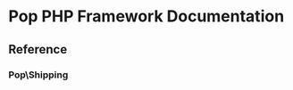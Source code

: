 Pop PHP Framework Documentation
===============================

Reference
---------

### Pop\Shipping
